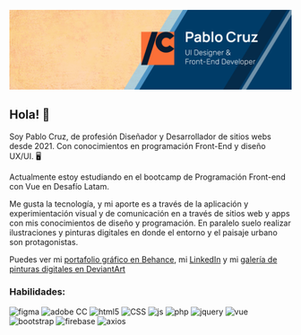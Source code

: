 ![banner Pablo Cruz](https://raw.githubusercontent.com/pabl-cruz/pabl-cruz/refs/heads/main/gh-banner.png)

## Hola! 👋

Soy Pablo Cruz, de profesión Diseñador y Desarrollador de sitios webs desde 2021. Con conocimientos en programación Front-End y diseño UX/UI. 🖥️ 

Actualmente estoy estudiando en el bootcamp de Programación Front-end con Vue en Desafío Latam.

Me gusta la tecnología, y mi aporte es a través de la aplicación y experimientación visual y de comunicación en a través de sitios web y apps con mis conocimientos de diseño y programación. En paralelo suelo realizar ilustraciones y pinturas digitales en donde el entorno y el paisaje urbano son protagonistas. 

Puedes ver mi [portafolio gráfico en Behance](http://www.behance.net/urqueh), mi [LinkedIn](https://linkedin.com/in/pablo-cruz-salinas) y mi [galería de pinturas digitales en DeviantArt](https://www.deviantart.com/urqueh)

### Habilidades:

![figma](https://img.shields.io/badge/Figma-F24E1E?style=for-the-badge&logo=figma&logoColor=white) 
![adobe CC](https://img.shields.io/badge/Adobe%20Creative%20Cloud-DA1F26?style=for-the-badge&logo=Adobe%20Creative%20Cloud&logoColor=white)
![html5](https://img.shields.io/badge/HTML5-E34F26?style=for-the-badge&logo=html5&logoColor=white)
![CSS](https://img.shields.io/badge/CSS3-1572B6?style=for-the-badge&logo=css3&logoColor=white)
![js](https://img.shields.io/badge/JavaScript-323330?style=for-the-badge&logo=javascript&logoColor=F7DF1E)
![php](https://img.shields.io/badge/PHP-777BB4?style=for-the-badge&logo=php&logoColor=white)
![jquery](https://img.shields.io/badge/jQuery-0769AD?style=for-the-badge&logo=jquery&logoColor=white)
![vue](https://img.shields.io/badge/Vue%20js-35495E?style=for-the-badge&logo=vuedotjs&logoColor=4FC08D)
![bootstrap](https://img.shields.io/badge/Bootstrap-563D7C?style=for-the-badge&logo=bootstrap&logoColor=white)
![firebase](https://img.shields.io/badge/firebase-ffca28?style=for-the-badge&logo=firebase&logoColor=black)
![axios](https://img.shields.io/badge/axios-671ddf?&style=for-the-badge&logo=axios&logoColor=white)
